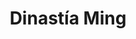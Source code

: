 ﻿---
title: "Dinastía Ming"
permalink: periodes_1058.html
layout: periode
dataInici: 1368
dataFi: 1644
sidebar: periodes
pares:
  - id: 872
    title: "Dinastías Chinas"

fills:
jocsPrincipals:
jocsEscenaris:
  - title: "Confucius"
    bggId: 32014
    dataInici: 
    dataFi: 

jocsEpoca:
jocsEpocaEscenaris:
---
